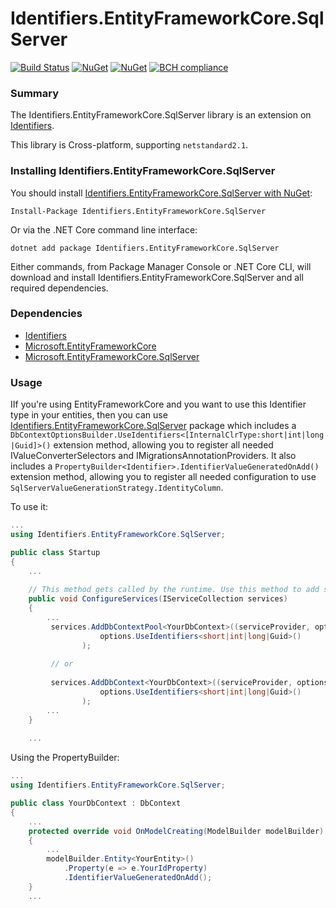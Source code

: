 Identifiers.EntityFrameworkCore.SqlServer
=========================================
[![Build Status](https://ci.appveyor.com/api/projects/status/github/HenkKin/Identifiers.EntityFrameworkCore.SqlServer?branch=master&svg=true)](https://ci.appveyor.com/project/HenkKin/Identifiers-EntityFrameworkCore-SqlServer) 
[![NuGet](https://img.shields.io/nuget/dt/Identifiers.EntityFrameworkCore.SqlServer.svg)](https://www.nuget.org/packages/Identifiers.EntityFrameworkCore.SqlServer) 
[![NuGet](https://img.shields.io/nuget/vpre/Identifiers.EntityFrameworkCore.SqlServer.svg)](https://www.nuget.org/packages/Identifiers.EntityFrameworkCore.SqlServer)
[![BCH compliance](https://bettercodehub.com/edge/badge/HenkKin/Identifiers.EntityFrameworkCore.SqlServer?branch=master)](https://bettercodehub.com/)

### Summary

The Identifiers.EntityFrameworkCore.SqlServer library is an extension on [Identifiers](https://github.com/HenkKin/Identifiers/).

This library is Cross-platform, supporting `netstandard2.1`.


### Installing Identifiers.EntityFrameworkCore.SqlServer

You should install [Identifiers.EntityFrameworkCore.SqlServer with NuGet](https://www.nuget.org/packages/Identifiers.EntityFrameworkCore.SqlServer):

    Install-Package Identifiers.EntityFrameworkCore.SqlServer

Or via the .NET Core command line interface:

    dotnet add package Identifiers.EntityFrameworkCore.SqlServer

Either commands, from Package Manager Console or .NET Core CLI, will download and install Identifiers.EntityFrameworkCore.SqlServer and all required dependencies.

### Dependencies

- [Identifiers](https://www.nuget.org/packages/Identifiers/)
- [Microsoft.EntityFrameworkCore](https://www.nuget.org/packages/Microsoft.EntityFrameworkCore/)
- [Microsoft.EntityFrameworkCore.SqlServer](https://www.nuget.org/packages/Microsoft.EntityFrameworkCore.SqlServer/)

### Usage

IIf you're using EntityFrameworkCore and you want to use this Identifier type in your entities, then you can use [Identifiers.EntityFrameworkCore.SqlServer](https://github.com/HenkKin/Identifiers.EntityFrameworkCore.SqlServer/) package which includes a `DbContextOptionsBuilder.UseIdentifiers<[InternalClrType:short|int|long|Guid]>()` extension method, allowing you to register all needed IValueConverterSelectors and IMigrationsAnnotationProviders. 
It also includes a `PropertyBuilder<Identifier>.IdentifierValueGeneratedOnAdd()` extension method, allowing you to register all needed configuration to use `SqlServerValueGenerationStrategy.IdentityColumn`. 

To use it:

```csharp
...
using Identifiers.EntityFrameworkCore.SqlServer;

public class Startup
{
    ...
    
    // This method gets called by the runtime. Use this method to add services to the container.
    public void ConfigureServices(IServiceCollection services)
    {
        ...
         services.AddDbContextPool<YourDbContext>((serviceProvider, options) =>
                    options.UseIdentifiers<short|int|long|Guid>()
                );
                
         // or
                
         services.AddDbContext<YourDbContext>((serviceProvider, options) =>
                    options.UseIdentifiers<short|int|long|Guid>()
                );
        ...
    }
    
    ...
```

Using the PropertyBuilder:

```csharp
...
using Identifiers.EntityFrameworkCore.SqlServer;

public class YourDbContext : DbContext
{
    ...
    protected override void OnModelCreating(ModelBuilder modelBuilder)
    {
        ...
        modelBuilder.Entity<YourEntity>()
            .Property(e => e.YourIdProperty)
            .IdentifierValueGeneratedOnAdd();
    }
    ...
```
